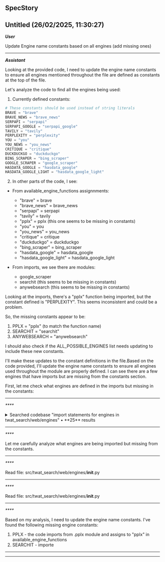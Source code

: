 ## SpecStory

## Untitled (26/02/2025, 11:30:27)

_**User**_

Update Engine name constants based on all engines (add missing ones)

---

_**Assistant**_

<think>Looking at the provided code, I need to update the engine name constants to ensure all engines mentioned throughout the file are defined as constants at the top of the file. 

Let's analyze the code to find all the engines being used:

1. Currently defined constants:
```python
# These constants should be used instead of string literals
BRAVE = "brave"
BRAVE_NEWS = "brave_news"
SERPAPI = "serpapi"
SERPAPI_GOOGLE = "serpapi_google"
TAVILY = "tavily"
PERPLEXITY = "perplexity"
YOU = "you"
YOU_NEWS = "you_news"
CRITIQUE = "critique"
DUCKDUCKGO = "duckduckgo"
BING_SCRAPER = "bing_scraper"
GOOGLE_SCRAPER = "google_scraper"
HASDATA_GOOGLE = "hasdata_google"
HASDATA_GOOGLE_LIGHT = "hasdata_google_light"
```

2. In other parts of the code, I see:
- From available_engine_functions assignnments:
  - "brave" = brave
  - "brave_news" = brave_news
  - "serpapi" = serpapi
  - "tavily" = tavily
  - "pplx" = pplx (this one seems to be missing in constants)
  - "you" = you
  - "you_news" = you_news
  - "critique" = critique
  - "duckduckgo" = duckduckgo
  - "bing_scraper" = bing_scraper
  - "hasdata_google" = hasdata_google
  - "hasdata_google_light" = hasdata_google_light

- From imports, we see there are modules:
  - google_scraper
  - searchit (this seems to be missing in constants)
  - anywebsearch (this seems to be missing in constants)

Looking at the imports, there's a "pplx" function being imported, but the constant defined is "PERPLEXITY". This seems inconsistent and could be a problem.

So, the missing constants appear to be:
1. PPLX = "pplx" (to match the function name)
2. SEARCHIT = "searchit"
3. ANYWEBSEARCH = "anywebsearch"

I should also check if the ALL_POSSIBLE_ENGINES list needs updating to include these new constants.

I'll make these updates to the constant definitions in the file.</think>Based on the code provided, I'll update the engine name constants to ensure all engines used throughout the module are properly defined. I can see there are a few engines that have imports but are missing from the constants section.

First, let me check what engines are defined in the imports but missing in the constants:

---

_****_

<details>
            <summary>Searched codebase "import statements for engines in twat_search/web/engines" • **25** results</summary>
        
| File | Lines |
|------|-------|
| `src/twat_search/web/engines/__init__.py` | L157-198 |
| `src/twat_search/web/engines/__init__.py` | L1-28 |
| `src/twat_search/web/engines/__init__.py` | L82-157 |
| `src/twat_search/web/engines/__init__.py` | L248-305 |
| `src/twat_search/web/engines/__init__.py` | L320-329 |
| `src/twat_search/web/engines/__init__.py` | L198-248 |
| `src/twat_search/web/engines/__init__.py` | L28-82 |
| `src/twat_search/web/engines/base.py` | L67-105 |
| `src/twat_search/web/engines/base.py` | L105-125 |
| `src/twat_search/web/engines/base.py` | L1-54 |
| `src/twat_search/web/engines/anywebsearch.py` | L1-26 |
| `src/twat_search/web/engines/__init__.py` | L305-320 |
| `src/twat_search/web/engines/anywebsearch.py` | L638-671 |
| `src/twat_search/web/engines/base.py` | L125-135 |
| `src/twat_search/web/engines/google_scraper.py` | L1-54 |
| `src/twat_search/web/engines/__init__.py` | L329-341 |
| `src/twat_search/web/engines/searchit.py` | L675-717 |
| `twat_search.txt` | L487-524 |
| `src/twat_search/web/__init__.py` | L1-83 |
| `src/twat_search/web/cli.py` | L100-140 |
| `.specstory/history/2025-02-25_06-34-implementing-safe-import-patterns-in-modules.md` | L839-909 |
| `src/twat_search/web/cli.py` | L313-367 |
| `twat_search.txt` | L1101-1135 |
| `src/twat_search/web/cli.py` | L140-179 |
| `.specstory/history/2025-02-25_04-48-unifying-search-engine-parameters-in-twat-search.md` | L4794-4860 |

</details>

---

_****_



Let me carefully analyze what engines are being imported but missing from the constants.

---

_****_

Read file: src/twat_search/web/engines/__init__.py

---

_****_

Read file: src/twat_search/web/engines/__init__.py

---

_****_



Based on my analysis, I need to update the engine name constants. I've found the following missing engine constants:

1. PPLX - the code imports from .pplx module and assigns to "pplx" in available_engine_functions
2. SEARCHIT - importe

---



---
